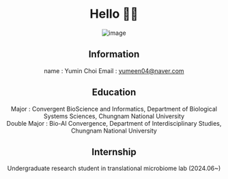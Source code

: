 <div align="center">

# Hello 👋🏻

![image](https://github.com/user-attachments/assets/c64bf1f3-ba1c-4898-84b9-a06b631ddd2c)

## Information
name : Yumin Choi
Email : yumeen04@naver.com

## Education
Major : Convergent BioScience and Informatics, Department of Biological Systems Sciences, Chungnam National University <br>
Double Major : Bio-AI Convergence, Department of Interdisciplinary Studies, Chungnam National University

## Internship
Undergraduate research student in translational microbiome lab (2024.06~)

</div>
